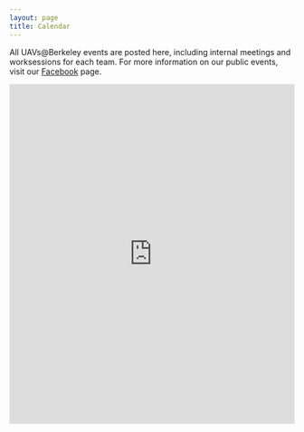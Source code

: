 ```yaml
---
layout: page
title: Calendar
---
```


All UAVs@Berkeley events are posted here, including internal meetings and worksessions for each team. For more information on our public events, visit our <a target="_blank" href="{{ site.facebook }}">Facebook</a> page.

<div class="embed-wrapper">
	<div class="embed-responsive">
		<iframe src="https://calendar.google.com/calendar/embed?showTitle=0&amp;showDate=0&amp;showPrint=0&amp;showCalendars=0&amp;mode=WEEK&amp;height=600&amp;wkst=1&amp;bgcolor=%23FFFFFF&amp;src=uavsatberkeley%40gmail.com&amp;color=%231B887A&amp;ctz=America%2FLos_Angeles" style="border-width:0" width="100%" height="600" frameborder="0" scrolling="no"></iframe>
	</div>
</div>